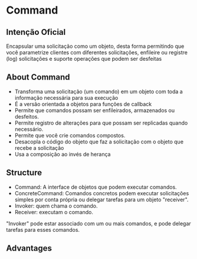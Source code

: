# Command

## Intenção Oficial

Encapsular uma solicitação como um objeto, desta forma permitindo que você parametrize clientes com diferentes solicitações, enfileire ou registre (log) solicitações e suporte operações que podem ser desfeitas

## About Command

- Transforma uma solicitação (um comando) em um objeto com toda a informação necessária para sua execução
- É a versão orientada a objetos para funções de callback
- Permite que comandos possam ser enfileirados, armazenados ou desfeitos.
- Permite registro de alterações para que possam ser replicadas quando necessário.
- Permite que você crie comandos compostos.
- Desacopla o código do objeto que faz a solicitação com o objeto que recebe a solicitação
- Usa a composição ao invés de herança

## Structure

- Command: A interface de objetos que podem executar comandos.
- ConcreteCommand: Comandos concretos podem executar solicitações simples por conta própria ou delegar tarefas para um objeto "receiver".
- Invoker: quem chama o comando.
- Receiver: executam o comando.

"Invoker" pode estar associado com um ou mais comandos, e pode delegar tarefas para esses comandos.

## Advantages